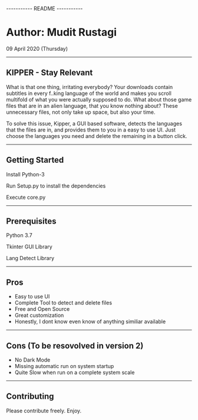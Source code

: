  ----------- README ----------- 

# Author: Mudit Rustagi
09 April 2020 (Thursday)


--------------------------------------
KIPPER - Stay Relevant
--------------------------------------

What is that one thing, irritating everybody?
Your downloads contain subtitles in every f..king language of the world and makes you scroll multifold of what you were actually supposed to do. What about those game files that are in an alien language, that you know nothing about? These unnecessary files, not only take up space, but also your time. 

To solve this issue, Kipper, a GUI based software, detects the languages that the files are in, and provides them to you in a easy to use UI. Just choose the languages you need and delete the remaining in a button click.

--------------------------------------
Getting Started
--------------------------------------
Install Python-3

Run Setup.py to install the dependencies

Execute core.py

--------------------------------------
Prerequisites
--------------------------------------
Python 3.7

Tkinter GUI Library

Lang Detect Library

--------------------------------------
Pros
--------------------------------------
* Easy to use UI
* Complete Tool to detect and delete files
* Free and Open Source
* Great customization
* Honestly, I dont know even know of anything similiar available  

--------------------------------------
Cons (To be resovolved in version 2)
--------------------------------------
* No Dark Mode
* Missing automatic run on system startup
* Quite Slow when run on a complete system scale 

--------------------------------------
Contributing
--------------------------------------
Please contribute freely. Enjoy.
